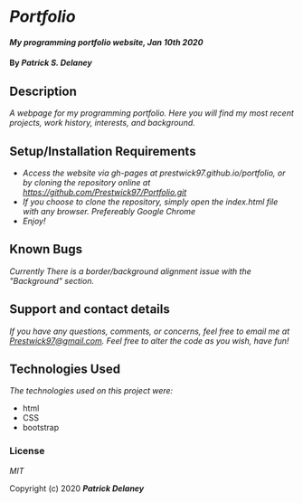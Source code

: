 # _Portfolio_

#### _My programming portfolio website, Jan 10th 2020_

#### By _**Patrick S. Delaney**_

## Description

_A webpage for my programming portfolio. Here you will find my most recent projects, work history, interests, and background._

## Setup/Installation Requirements

* _Access the website via gh-pages at prestwick97.github.io/portfolio, or by cloning the repository online at https://github.com/Prestwick97/Portfolio.git_ 
* _If you choose to clone the repository, simply open the index.html file with any browser. Prefereably Google Chrome_
* _Enjoy!_

## Known Bugs

_Currently There is a border/background alignment issue with the "Background" section._

## Support and contact details

_If you have any questions, comments, or concerns, feel free to email me at Prestwick97@gmail.com. Feel free to alter the code as you wish, have fun!_

## Technologies Used

_The technologies used on this project were:_
* html
* CSS
* bootstrap  

### License

*MIT*

Copyright (c) 2020 **_Patrick Delaney_**